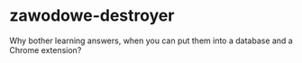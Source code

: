 # zawodowe-destroyer
Why bother learning answers, when you can put them into a database and a Chrome extension?
